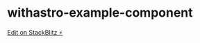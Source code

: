 # withastro-example-component

[Edit on StackBlitz ⚡️](https://stackblitz.com/edit/withastro-astro-fnmgy7)